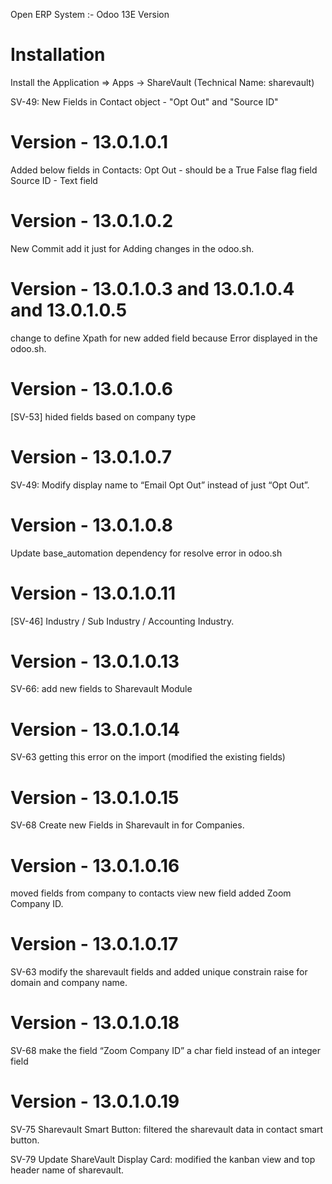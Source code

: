 Open ERP System :- Odoo 13E Version 

Installation 
============
Install the Application => Apps -> ShareVault (Technical Name: sharevault)

SV-49: New Fields in Contact object - "Opt Out" and "Source ID"    

Version - 13.0.1.0.1
=======================
Added below fields in Contacts:
Opt Out - should be a True False flag field
Source ID - Text field

Version - 13.0.1.0.2
================
New Commit add it just for Adding changes in the odoo.sh.

Version - 13.0.1.0.3 and 13.0.1.0.4 and 13.0.1.0.5
=======================
change to define Xpath for new added field because Error displayed in the odoo.sh.

Version - 13.0.1.0.6
================
[SV-53] hided fields based on company type

Version - 13.0.1.0.7
================
SV-49: Modify display name to “Email Opt Out” instead of just “Opt Out”.

Version - 13.0.1.0.8
================
Update base_automation dependency for resolve error in odoo.sh

Version - 13.0.1.0.11
================
[SV-46] Industry / Sub Industry / Accounting Industry.

Version - 13.0.1.0.13
================
SV-66: add new fields to Sharevault Module

Version - 13.0.1.0.14
================
SV-63 getting this error on the import (modified the existing fields)

Version - 13.0.1.0.15
================
SV-68 Create new Fields in Sharevault in for Companies.

Version - 13.0.1.0.16
================
moved fields from company to contacts view
new field added Zoom Company ID.

Version - 13.0.1.0.17
================
SV-63 modify the sharevault fields and added unique constrain raise for domain and company name.

Version - 13.0.1.0.18
================
SV-68 make the field “Zoom Company ID” a char field instead of an integer field

Version - 13.0.1.0.19
================
SV-75 Sharevault Smart Button: filtered the sharevault data in contact smart button.

SV-79 Update ShareVault Display Card: modified the kanban view and top header name of sharevault.